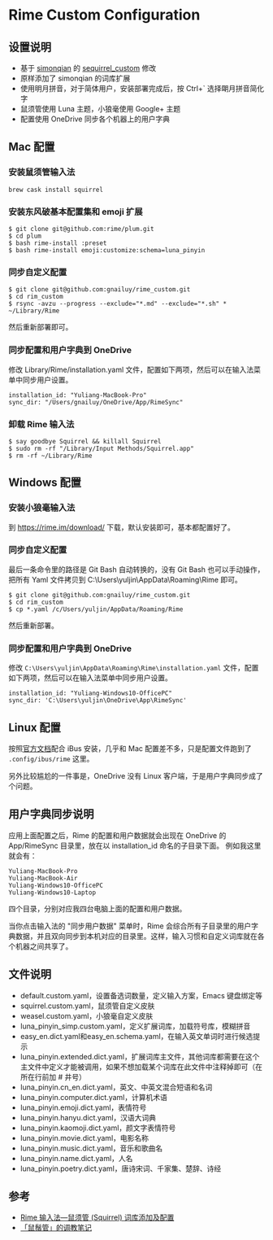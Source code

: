 # Rime Custom Configuration

## 设置说明

* 基于 [simonqian](https://github.com/simonqian) 的 [sequirrel_custom](https://github.com/simonqian/sequirrel_custom) 修改
* 原样添加了 simonqian 的词库扩展
* 使用明月拼音，对于简体用户，安装部署完成后，按 Ctrl+\` 选择朙月拼音简化字
* 鼠须管使用 Luna 主题，小狼毫使用 Google+ 主题
* 配置使用 OneDrive 同步各个机器上的用户字典

## Mac 配置

### 安装鼠须管输入法

```
brew cask install squirrel
```

### 安装东风破基本配置集和 emoji 扩展

```
$ git clone git@github.com:rime/plum.git
$ cd plum
$ bash rime-install :preset
$ bash rime-install emoji:customize:schema=luna_pinyin
```

### 同步自定义配置

```
$ git clone git@github.com:gnailuy/rime_custom.git
$ cd rim_custom
$ rsync -avzu --progress --exclude="*.md" --exclude="*.sh" * ~/Library/Rime
```

然后重新部署即可。

### 同步配置和用户字典到 OneDrive

修改 Library/Rime/installation.yaml 文件，配置如下两项，然后可以在输入法菜单中同步用户设置。

```
installation_id: "Yuliang-MacBook-Pro"
sync_dir: "/Users/gnailuy/OneDrive/App/RimeSync"
```

### 卸载 Rime 输入法

```
$ say goodbye Squirrel && killall Squirrel
$ sudo rm -rf "/Library/Input Methods/Squirrel.app"
$ rm -rf ~/Library/Rime
```

## Windows 配置

### 安装小狼毫输入法

到 https://rime.im/download/ 下载，默认安装即可，基本都配置好了。

### 同步自定义配置

最后一条命令里的路径是 Git Bash 自动转换的，没有 Git Bash 也可以手动操作，把所有 Yaml 文件拷贝到 C:\Users\yuljin\AppData\Roaming\Rime 即可。

```
$ git clone git@github.com:gnailuy/rime_custom.git
$ cd rim_custom
$ cp *.yaml /c/Users/yuljin/AppData/Roaming/Rime
```

然后重新部署。

### 同步配置和用户字典到 OneDrive

修改 `C:\Users\yuljin\AppData\Roaming\Rime\installation.yaml` 文件，配置如下两项，然后可以在输入法菜单中同步用户设置。

```
installation_id: "Yuliang-Windows10-OfficePC"
sync_dir: 'C:\Users\yuljin\OneDrive\App\RimeSync'
```

## Linux 配置

按照[官方文档](https://github.com/rime/home/wiki/RimeWithIBus)配合 iBus 安装，几乎和 Mac 配置差不多，只是配置文件跑到了 `.config/ibus/rime` 这里。

另外比较尴尬的一件事是，OneDrive 没有 Linux 客户端，于是用户字典同步成了个问题。

## 用户字典同步说明

应用上面配置之后，Rime 的配置和用户数据就会出现在 OneDrive 的 App/RimeSync 目录里，放在以 installation_id 命名的子目录下面。
例如我这里就会有：

```
Yuliang-MacBook-Pro
Yuliang-MacBook-Air
Yuliang-Windows10-OfficePC
Yuliang-Windows10-Laptop
```

四个目录，分别对应我四台电脑上面的配置和用户数据。

当你点击输入法的 "同步用户数据" 菜单时，Rime 会综合所有子目录里的用户字典数据，并且双向同步到本机对应的目录里。这样，输入习惯和自定义词库就在各个机器之间共享了。

## 文件说明

* default.custom.yaml，设置备选词数量，定义输入方案，Emacs 键盘绑定等
* squirrel.custom.yaml，鼠须管自定义皮肤
* weasel.custom.yaml，小狼毫自定义皮肤
* luna_pinyin_simp.custom.yaml，定义扩展词库，加载符号库，模糊拼音
* easy_en.dict.yaml和easy_en.schema.yaml，在输入英文单词时进行候选提示
* luna_pinyin.extended.dict.yaml，扩展词库主文件，其他词库都需要在这个主文件中定义才能被调用，如果不想加载某个词库在此文件中注释掉即可（在所在行前加 # 井号）
* luna_pinyin.cn_en.dict.yaml，英文、中英文混合短语和名词
* luna_pinyin.computer.dict.yaml，计算机术语
* luna_pinyin.emoji.dict.yaml，表情符号
* luna_pinyin.hanyu.dict.yaml，汉语大词典
* luna_pinyin.kaomoji.dict.yaml，颜文字表情符号
* luna_pinyin.movie.dict.yaml，电影名称
* luna_pinyin.music.dict.yaml，音乐和歌曲名
* luna_pinyin.name.dict.yaml，人名
* luna_pinyin.poetry.dict.yaml，唐诗宋词、千家集、楚辞、诗经

## 参考

* [Rime 输入法—鼠须管 (Squirrel) 词库添加及配置](http://www.jianshu.com/p/cffc0ea094a7)
* [「鼠鬚管」的调教笔记](http://scomper.me/post/gtd/-shu-xu-guan-de-diao-jiao-bi-ji)
